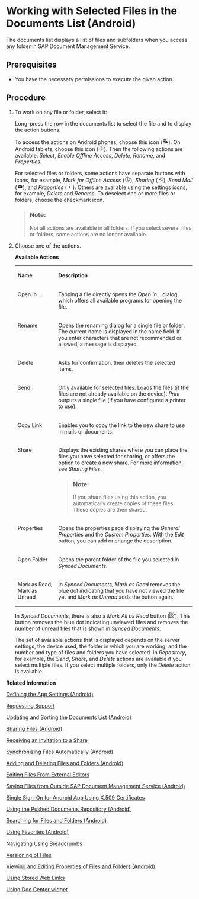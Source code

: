 <!-- loio3fdff6453863441781cb53aeab4e705a -->

# Working with Selected Files in the Documents List \(Android\)

The documents list displays a list of files and subfolders when you access any folder in SAP Document Management Service.



## Prerequisites

-   You have the necessary permissions to execute the given action.




## Procedure

1.  To work on any file or folder, select it:

    Long-press the row in the documents list to select the file and to display the action buttons.

    To access the actions on Android phones, choose this icon \(![Android Actions Icon](images/Android_Actions_Icon_ff6c388.png)\). On Android tablets, choose this icon \(![](images/Android_Tablet_Actions_Icon_8134641.jpg)\). Then the following actions are available: *Select*, *Enable Offline Access*, *Delete*, *Rename*, and *Properties*.

    For selected files or folders, some actions have separate buttons with icons, for example, *Mark for Offline Access* \(![](images/Android_Download_Action_8ba937c.png)\), *Sharing* \(![](images/Android_Sharing_Action_e99ff27.png)\), *Send Mail* \(![](images/Android_Mail_Action_38b4e79.png)\), and *Properties* \(![](images/Android_Properties_Action_6ad2c25.png)\). Others are available using the settings icons, for example, *Delete* and *Rename*. To deselect one or more files or folders, choose the checkmark icon.

    > ### Note:  
    > Not all actions are available in all folders. If you select several files or folders, some actions are no longer available.

2.  Choose one of the actions.

    **Available Actions**


    <table>
    <tr>
    <th valign="top">

    Name
    
    </th>
    <th valign="top">

    Description
    
    </th>
    </tr>
    <tr>
    <td valign="top">
    
    Open In...
    
    </td>
    <td valign="top">
    
    Tapping a file directly opens the *Open In...* dialog, which offers all available programs for opening the file.
    
    </td>
    </tr>
    <tr>
    <td valign="top">
    
    Rename
    
    </td>
    <td valign="top">
    
    Opens the renaming dialog for a single file or folder. The current name is displayed in the name field. If you enter characters that are not recommended or allowed, a message is displayed.
    
    </td>
    </tr>
    <tr>
    <td valign="top">
    
    Delete
    
    </td>
    <td valign="top">
    
    Asks for confirmation, then deletes the selected items.
    
    </td>
    </tr>
    <tr>
    <td valign="top">
    
    Send
    
    </td>
    <td valign="top">
    
    Only available for selected files. Loads the files \(if the files are not already available on the device\). *Print* outputs a single file \(if you have configured a printer to use\).
    
    </td>
    </tr>
    <tr>
    <td valign="top">
    
    Copy Link
    
    </td>
    <td valign="top">
    
    Enables you to copy the link to the new share to use in mails or documents.
    
    </td>
    </tr>
    <tr>
    <td valign="top">
    
    Share
    
    </td>
    <td valign="top">
    
    Displays the existing shares where you can place the files you have selected for sharing, or offers the option to create a new share. For more information, see *Sharing Files*.

    > ### Note:  
    > If you share files using this action, you automatically create copies of these files. These copies are then shared.


    
    </td>
    </tr>
    <tr>
    <td valign="top">
    
    Properties
    
    </td>
    <td valign="top">
    
    Opens the properties page displaying the *General Properties* and the *Custom Properties*. With the *Edit* button, you can add or change the description.
    
    </td>
    </tr>
    <tr>
    <td valign="top">
    
    Open Folder
    
    </td>
    <td valign="top">
    
    Opens the parent folder of the file you selected in *Synced Documents*.
    
    </td>
    </tr>
    <tr>
    <td valign="top">
    
    Mark as Read, Mark as Unread
    
    </td>
    <td valign="top">
    
    In *Synced Documents*, *Mark as Read* removes the blue dot indicating that you have not viewed the file yet and *Mark as Unread* adds the button again.
    
    </td>
    </tr>
    </table>
    
    In *Synced Documents*, there is also a *Mark All as Read* button \(![](images/iOS_Icon_Mark_All_as_Read_179aef0.png)\). This button removes the blue dot indicating unviewed files and removes the number of unread files that is shown in *Synced Documents*.

    The set of available actions that is displayed depends on the server settings, the device used, the folder in which you are working, and the number and type of files and folders you have selected. In *Repository*, for example, the *Send*, *Share*, and *Delete* actions are available if you select multiple files. If you select multiple folders, only the *Delete* action is available.


**Related Information**  


[Defining the App Settings \(Android\)](defining-the-app-settings-android-5468c24.md "You can define global settings in your mobile app. The options available to you depend on company policy and the settings that your administrator has preselected.")

[Requesting Support](requesting-support-10d5a5a.md "In the Android app of SAP Document Management Service, the Request Support feature is available in the Settings dialog.")

[Updating and Sorting the Documents List \(Android\)](updating-and-sorting-the-documents-list-android-73d5880.md "The SAP Document Management Service app refreshes the list of documents whenever you navigate to a folder.")

[Sharing Files \(Android\)](sharing-files-android-a37c8fb.md "You can share files with colleagues and business partners by creating a link to a share containing the files you want to share. You can distribute the link by e-mail, instant messaging, or social networks, wherever you want.")

[Receiving an Invitation to a Share](receiving-an-invitation-to-a-share-c147806.md "In SAP Document CenterSAP Mobile Documents, share administrators can invite other users to become share members.")

[Synchronizing Files Automatically \(Android\)](synchronizing-files-automatically-android-a65e88a.md "The mobile apps of SAP Document CenterSAP Mobile Documents can keep your files up to date on your device, even if you do not access the files. In addition, the files are still available when you are offline and have no network access.")

[Adding and Deleting Files and Folders \(Android\)](adding-and-deleting-files-and-folders-android-d7c9f53.md "In the SAP Document Management Service mobile app you can add and delete files and folders.")

[Editing Files From External Editors](editing-files-from-external-editors-fb50696.md "On Android devices, you can access files that are stored in SAP Document Management Service from other applications that support the Document Provider extension. You can edit these files and then save them back to SAP Document Management Service.")

[Saving Files from Outside SAP Document Management Service \(Android\)](saving-files-from-outside-sap-document-management-service-android-e02ce26.md "In the SAP Document Management Service mobile app you can save files from other applications.")

[Single Sign-On for Android App Using X.509 Certificates](single-sign-on-for-android-app-using-x-509-certificates-42daae6.md "You can configure your SAP Document CenterSAP Mobile Documents Android mobile app with a certificate for logging on without a user name and password.")

[Using the Pushed Documents Repository \(Android\)](using-the-pushed-documents-repository-android-0b74311.md "The Pushed Documents repository of SAP Document CenterSAP Mobile Documents gives an overview of all pushed documents that are automatically downloaded to your device.")

[Searching for Files and Folders \(Android\)](searching-for-files-and-folders-android-0782d45.md "The SAP Document Management Service mobile app enables you to search offline and online for files and folders in any repository and browse the search results quickly and easily.")

[Using Favorites \(Android\)](using-favorites-android-e15a753.md "To quickly access specific files or folders, you can add links to these items and store them in the Favorites folder.")

[Navigating Using Breadcrumbs](navigating-using-breadcrumbs-ea093e1.md "In the SAP Document Management Service android app, you can switch easily to parent folders of the current folder.")

[Versioning of Files](versioning-of-files-a365676.md)

[Viewing and Editing Properties of Files and Folders \(Android\)](viewing-and-editing-properties-of-files-and-folders-android-4a1d42a.md "In the SAP Document Management Service mobile app you can view the properties of a file or a folder and edit some of these properties.")

[Using Stored Web Links](using-stored-web-links-2964d63.md "You can open stored Web links on your Android device.")

[Using Doc Center widget](using-doc-center-widget-69754f5.md "")

